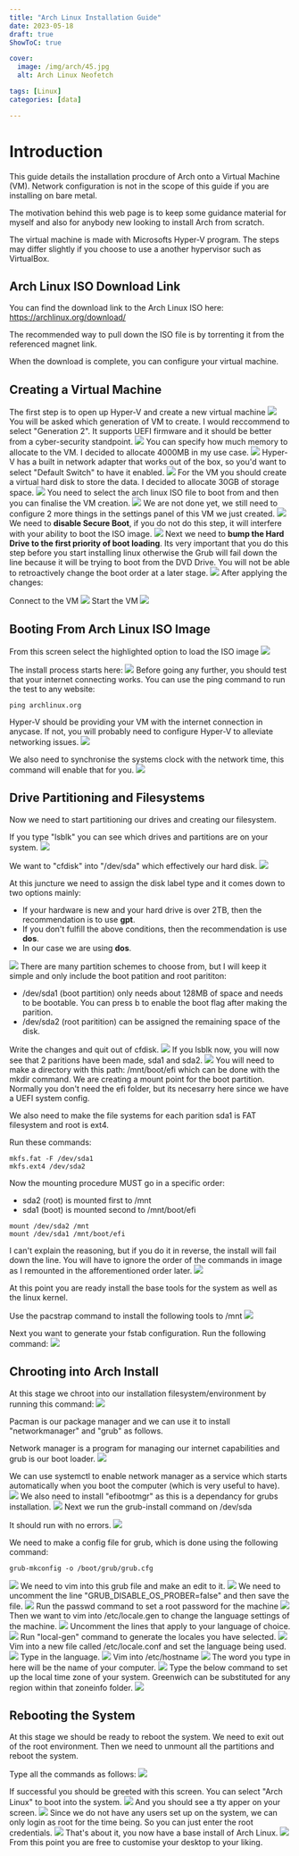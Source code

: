 ```yaml
---
title: "Arch Linux Installation Guide"
date: 2023-05-18
draft: true
ShowToC: true

cover:
  image: /img/arch/45.jpg
  alt: Arch Linux Neofetch

tags: [Linux]
categories: [data]

---
```


# Introduction

This guide details the installation procdure of Arch onto a Virtual Machine (VM). Network configuration is not in the scope of this guide if you are installing on bare metal.

The motivation behind this web page is to keep some guidance material for myself and also for anybody new looking to install Arch from scratch.

The virtual machine is made with Microsofts Hyper-V program. The steps may differ slightly if you choose to use a another hypervisor such as VirtualBox.

## Arch Linux ISO Download Link

You can find the download link to the Arch Linux ISO here: https://archlinux.org/download/

The recommended way to pull down the ISO file is by torrenting it from the referenced magnet link.

When the download is complete, you can configure your virtual machine.

## Creating a Virtual Machine

The first step is to open up Hyper-V and create a new virtual machine
![](/img/arch/1.jpg#center)
You will be asked which generation of VM to create. I would reccommend to select "Generation 2". It supports UEFI firmware and it should be better from a cyber-security standpoint.
![](/img/arch/2.jpg#center)
You can specify how much memory to allocate to the VM. I decided to allocate 4000MB in my use case.
![](/img/arch/3.jpg#center)
Hyper-V has a built in network adapter that works out of the box, so you'd want to select "Default Switch" to have it enabled.
![](/img/arch/4.jpg#center)
For the VM you should create a virtual hard disk to store the data. I decided to allocate 30GB of storage space.
![](/img/arch/5.jpg#center)
You need to select the arch linux ISO file to boot from and then you can finalise the VM creation.
![](/img/arch/6.jpg#center)
We are not done yet, we still need to configure 2 more things in the settings panel of this VM we just created.
![](/img/arch/7.jpg#center)
We need to **disable Secure Boot**, if you do not do this step, it will interfere with your ability to boot the ISO image.
![](/img/arch/8.jpg#center)
Next we need to **bump the Hard Drive to the first priority of boot loading**. Its very important that you do this step before you start installing linux otherwise the Grub will fail down the line because it will be trying to boot from the DVD Drive. You will not be able to retroactively change the boot order at a later stage.
![](/img/arch/9.jpg#center)
After applying the changes:

Connect to the VM
![](/img/arch/10.jpg#center)
Start the VM
![](/img/arch/11.jpg#center)

## Booting From Arch Linux ISO Image

From this screen select the highlighted option to load the ISO image
![](/img/arch/12.jpg#center)

The install process starts here:
![](/img/arch/13.jpg#center)
Before going any further, you should test that your internet connecting works. You can use the ping command to run the test to any website:

```[bash]
ping archlinux.org
```
Hyper-V should be providing your VM with the internet connection in anycase. If not, you will probably need to configure Hyper-V to alleviate networking issues.
![](/img/arch/14.jpg#center)

We also need to synchronise the systems clock with the network time, this command will enable that for you.
![](/img/arch/15.jpg#center)

## Drive Partitioning and Filesystems
Now we need to start partitioning our drives and creating our filesystem.

If you type "lsblk" you can see which drives and partitions are on your system.
![](/img/arch/16.jpg#center)

We want to "cfdisk" into "/dev/sda" which effectively our hard disk.
![](/img/arch/17.jpg#center)

At this juncture we need to assign the disk label type and it comes down to two options mainly:

- If your hardware is new and your hard drive is over 2TB, then the recommendation is to use **gpt**.
- If you don't fulfill the above conditions, then the recommendation is use **dos**.
- In our case we are using **dos**.

![](/img/arch/18.jpg#center)
There are many partition schemes to choose from, but I will keep it simple and only include the boot patition and root parititon:
- /dev/sda1 (boot partition) only needs about 128MB of space and needs to be bootable. You can press b to enable the boot flag after making the parition.
- /dev/sda2 (root paritition) can be assigned the remaining space of the disk.

Write the changes and quit out of cfdisk.
![](/img/arch/19.jpg#center)
If you lsblk now, you will now see that 2 paritions have been made, sda1 and sda2.
![](/img/arch/20.jpg#center)
You will need to make a directory with this path: /mnt/boot/efi which can be done with the mkdir command. We are creating a mount point for the boot partition. Normally you don't need the efi folder, but its necesarry here since we have a UEFI system config.

We also need to make the file systems for each parition sda1 is FAT filesystem and root is ext4.

Run these commands:

```[bash]
mkfs.fat -F /dev/sda1
mkfs.ext4 /dev/sda2
```

Now the mounting procedure MUST go in a specific order:

- sda2 (root) is mounted first to /mnt
- sda1 (boot) is mounted second to /mnt/boot/efi

```[bash]
mount /dev/sda2 /mnt
mount /dev/sda1 /mnt/boot/efi
```

I can't explain the reasoning, but if you do it in reverse, the install will fail down the line. You will have to ignore the order of the commands in image as I remounted in the afforementioned order later.
![](/img/arch/21.jpg#center)

At this point you are ready install the base tools for the system as well as the linux kernel.

Use the pacstrap command to install the following tools to /mnt
![](/img/arch/22.jpg#center)

Next you want to generate your fstab configuration. Run the following command:
![](/img/arch/23.jpg#center)

## Chrooting into Arch Install
At this stage we chroot into our installation filesystem/environment by running this command:
![](/img/arch/24.jpg#center)

Pacman is our package manager and we can use it to install "networkmanager" and "grub" as follows.

Network manager is a program for managing our internet capabilities and grub is our boot loader.
![](/img/arch/25.jpg#center)

We can use systemctl to enable network manager as a service which starts automatically when you boot the computer (which is very useful to have).
![](/img/arch/26.jpg#center)
We also need to install "efibootmgr" as this is a dependancy for grubs installation.
![](/img/arch/27.jpg#center)
Next we run the grub-install command on /dev/sda

It should run with no errors.
![](/img/arch/28.jpg#center)

We need to make a config file for grub, which is done using the following command:

```[bash]
grub-mkconfig -o /boot/grub/grub.cfg
```
![](/img/arch/29.jpg#center)
We need to vim into this grub file and make an edit to it.
![](/img/arch/30.jpg#center)
We need to uncomment the line "GRUB_DISABLE_OS_PROBER=false" and then save the file.
![](/img/arch/31.jpg#center)
Run the passwd command to set a root password for the machine
![](/img/arch/32.jpg#center)
Then we want to vim into /etc/locale.gen to change the language settings of the machine. 
![](/img/arch/33.jpg#center)
Uncomment the lines that apply to your language of choice.
![](/img/arch/34.jpg#center)
Run "local-gen" command to generate the locales you have selected.
![](/img/arch/35.jpg#center)
Vim into a new file called /etc/locale.conf and set the language being used.
![](/img/arch/36.jpg#center)
Type in the language.
![](/img/arch/37.jpg#center)
Vim into /etc/hostname
![](/img/arch/38.jpg#center)
The word you type in here will be the name of your computer.
![](/img/arch/39.jpg#center)
Type the below command to set up the local time zone of your system. Greenwich can be substituted for any region within that zoneinfo folder.
![](/img/arch/40.jpg#center)

## Rebooting the System
At this stage we should be ready to reboot the system. We need to exit out of the root environment. Then we need to unmount all the partitions and reboot the system.

Type all the commands as follows:
![](/img/arch/41.jpg#center)

If successful you should be greeted with this screen. You can select "Arch Linux" to boot into the system.
![](/img/arch/42.jpg#center)
And you should see a tty apper on your screen.
![](/img/arch/43.jpg#center)
Since we do not have any users set up on the system, we can only login as root for the time being. So you can just enter the root credentials.
![](/img/arch/44.jpg#center)
That's about it, you now have a base install of Arch Linux.
![](/img/arch/45.jpg#center)
From this point you are free to customise your desktop to your liking.
